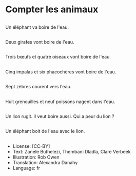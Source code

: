 # Compter les animaux

##
Un éléphant va boire de l'eau.

##
Deux girafes vont boire de l'eau.

##
Trois bœufs et quatre oiseaux vont boire de l'eau.

##
Cinq impalas et six phacochères vont boire de l'eau.

##
Sept zèbres courent vers l'eau.

##
Huit grenouilles et neuf poissons nagent dans l'eau.

##
Un lion rugit. Il veut boire aussi. Qui a peur du lion ?

##
Un éléphant boit de l'eau avec le lion.

##
* License: [CC-BY]
* Text: Zanele Buthelezi, Thembani Dladla, Clare Verbeek
* Illustration: Rob Owen
* Translation: Alexandra Danahy
* Language: fr
